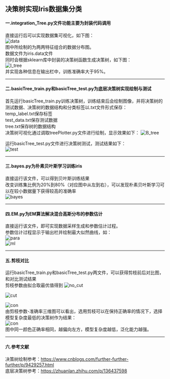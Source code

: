 ## 决策树实现Iris数据集分类

#### 一.integration_Tree.py文件功能主要为封装代码调用  
  
直接运行后可以实现数据集可视化，如下图：  
![data](figure/data.png)  
图中所绘制的为两两特征组合的数据分布图。  
数据文件为iris.data文件  
同时会根据sklearn库中封装的决策树函数生成决策树，如下图：  
![I_tree](figure/integration_tree.png)  
并实现各种信息在输出栏中，训练准确率大于95%。
***
#### 二.basicTree_train.py和basicTree_test.py为底层决策树实现绘制与测试  
首先运行basicTree_train.py训练决策树，训练结束后会绘制图像，并将决策树的测试数据、决策树的数据结构和分类标签以.txt文件形式保存：  
temp_label.txt保存标签  
test_data.txt保存测试数据  
tree.txt保存树的数据结构   
决策树可视化通过调取treePlotter.py文件进行绘制，显示效果如下：
![B_tree](figure/basic_tree.png)  
  
运行basicTree_test.py文件进行决策树测试，测试结果如下：  
![test](figure/test.png)  
***
#### 三.bayes.py为朴素贝叶斯学习训练iris
直接运行该文件，可以得到贝叶斯训练结果  
改变训练集比例为20%到80%（对应图中从左到右），可以发现朴素贝叶斯学习可以在较小数据量下获得较高的准确率  
![bayes](figure/bayes_datasize_acc.png) 
***
#### 四.EM.py为EM算法解决混合高斯分布的参数估计
直接运行该文件，即可实现数据采样生成和参数估计过程。  
参数估计过程显示于输出栏并绘制最大似然曲线，如：  
![para](figure/EM_parameters.png)  
![ml](figure/maximum_likelihood.png)
***
#### 五.剪枝对比  
运行basicTree_train.py和basicTree_test.py两文件，可以获得剪枝前后对比图，和对比测试结果  
剪枝参数由拟合取最优值得到
![no_cut](figure/before%20pruning.png)  
  
![cut](figure/after_pruning.png)  

![con](figure/prune_contract_tree.png)  
由剪枝参数-准确率三维图可以看出，选用剪枝可以在保持正确率的情况下，选择模型复杂度最低的决策树作为结果：  
![con](figure/learn_point.png)  
图中同一颜色正确率相同，越偏向左方，模型复杂度越低，泛化能力越强。

***
#### 六.参考文献
决策树绘制参考：https://www.cnblogs.com/further-further-further/p/9429257.html  
底层决策树参考：https://zhuanlan.zhihu.com/p/136437598






